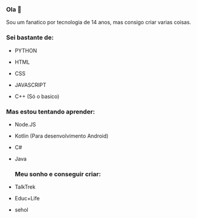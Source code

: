 ### Ola 👋
Sou um fanatico por tecnologia de 14 anos, mas consigo
criar varias coisas.

### Sei bastante de:

* PYTHON

* HTML

* CSS

* JAVASCRIPT

* C++ (Só o basico)

### Mas estou tentando aprender:

* Node.JS

* Kotlin (Para desenvolvimento Android)

* C#

* Java

  ### Meu sonho e conseguir criar:

* TalkTrek

* Educ+Life

* sehol
